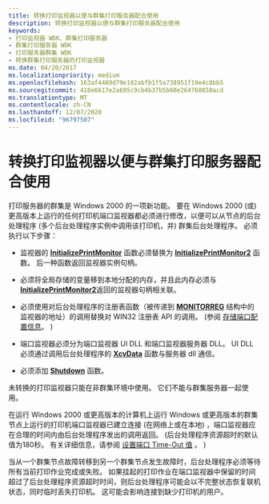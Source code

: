 ```yaml
---
title: 转换打印监视器以便与群集打印服务器配合使用
description: 转换打印监视器以便与群集打印服务器配合使用
keywords:
- 打印监视器 WDK、群集打印服务器
- 群集打印服务器 WDK
- 打印服务器群集 WDK
- 转换群集打印服务器的打印监视器
ms.date: 04/20/2017
ms.localizationpriority: medium
ms.openlocfilehash: 163af4489d79e182abfb1f5a738951f19e4c8bb5
ms.sourcegitcommit: 418e6617e2a695c9cb4b37b5b60e264760858acd
ms.translationtype: MT
ms.contentlocale: zh-CN
ms.lasthandoff: 12/07/2020
ms.locfileid: "96797507"
---
```

# <a name="converting-print-monitors-for-use-with-clustered-print-servers"></a>转换打印监视器以便与群集打印服务器配合使用





打印服务器的群集是 Windows 2000 的一项新功能。 要在 Windows 2000 (或) 更高版本上运行的任何打印机端口监视器都必须进行修改，以便可以从节点的后台处理程序 (多个后台处理程序实例中调用该打印机，并) 群集后台处理程序。 必须执行以下步骤：

-   监视器的 [**InitializePrintMonitor**](/windows-hardware/drivers/ddi/winsplp/nf-winsplp-initializeprintmonitor) 函数必须替换为 [**InitializePrintMonitor2**](/windows-hardware/drivers/ddi/winsplp/nf-winsplp-initializeprintmonitor2) 函数。 后一种函数返回监视器实例句柄。

-   必须将全局存储的变量移到本地分配的内存，并且此内存必须与 [**InitializePrintMonitor2**](/windows-hardware/drivers/ddi/winsplp/nf-winsplp-initializeprintmonitor2)返回的监视器句柄相关联。

-   必须使用对后台处理程序的注册表函数（被传递到 [**MONITORREG**](/windows-hardware/drivers/ddi/winsplp/ns-winsplp-_monitorreg) 结构中的监视器的地址）的调用替换对 WIN32 注册表 API 的调用。  (参阅 [存储端口配置信息](storing-port-configuration-information.md)。 ) 

-   端口监视器必须分为端口监视器 UI DLL 和端口监视器服务器 DLL。 UI DLL 必须通过调用后台处理程序的 [**XcvData**](/previous-versions/ff564255(v=vs.85)) 函数与服务器 dll 通信。

-   必须添加 [**Shutdown**](/previous-versions/ff562646(v=vs.85)) 函数。

未转换的打印监视器只能在非群集环境中使用。 它们不能与群集服务器一起使用。

在运行 Windows 2000 或更高版本的计算机上运行 Windows 或更高版本的群集节点上运行的打印机端口监视器已建立连接 (在网络上或在本地) ，端口监视器应在合理的时间内由后台处理程序发出的调用返回。  (后台处理程序资源超时的默认值为180秒。 有关详细信息，请参阅 [设置端口 Time-Out 值](setting-port-time-out-values.md) 。 ) 

当从一个群集节点故障转移到另一个群集节点发生故障时，后台处理程序必须等待所有当前打印作业完成或失败。 如果挂起的打印作业在端口监视器中保留的时间超过了后台处理程序资源超时时间，则后台处理程序可能会以不完整状态恢复联机状态，同时临时丢失打印机。 这可能会影响连接到缺少打印机的用户。

 


